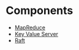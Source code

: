 # Components

- [MapReduce](./mapreduce/README.md)
- [Key Value Server](./kvserver/README.md)
- [Raft](./raft/README.md)
